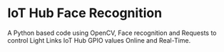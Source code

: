 # IoT Hub Face Recognition
A Python based code using OpenCV, Face recognition and Requests to control Light Links IoT Hub GPIO values Online and Real-Time.
